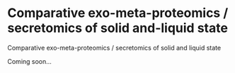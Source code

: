 # Comparative exo-meta-proteomics / secretomics of solid and-liquid state
Comparative exo-meta-proteomics / secretomics of solid and liquid state 


Coming soon...
